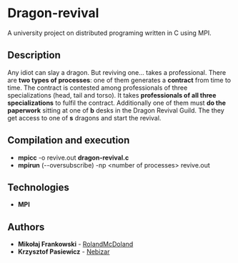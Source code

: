 # Dragon-revival
A university project on distributed programing written in C using MPI.
## Description
Any idiot can slay a dragon. But reviving one... takes a professional. There are **two types of processes**: one of them generates a **contract** from time to time. The contract is contested among professionals of three specializations (head, tail and torso). It takes **professionals of all three specializations** to fulfil the contract. Additionally one of them must **do the paperwork** sitting at one of **b** desks in the Dragon Revival Guild. The they get access to one of **s** dragons and start the revival.
## Compilation and execution
* **mpicc** -o revive.out **dragon-revival.c**
* **mpirun** (--oversubscribe) -np \<number of processes> revive.out
## Technologies
* **MPI**
## Authors
* **Mikołaj Frankowski** - [RolandMcDoland](https://github.com/RolandMcDoland)
* **Krzysztof Pasiewicz** - [Nebizar](https://github.com/Nebizar) 
